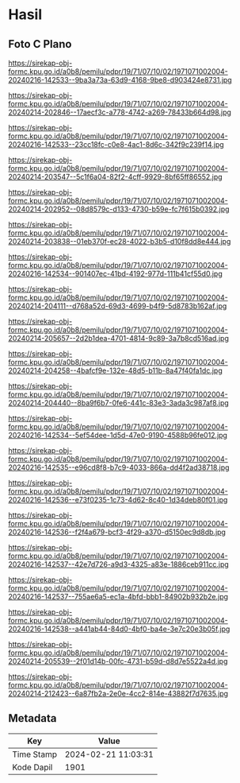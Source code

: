 # Hasil

## Foto C Plano

https://sirekap-obj-formc.kpu.go.id/a0b8/pemilu/pdpr/19/71/07/10/02/1971071002004-20240216-142533--9ba3a73a-63d9-4168-9be8-d903424e8731.jpg

https://sirekap-obj-formc.kpu.go.id/a0b8/pemilu/pdpr/19/71/07/10/02/1971071002004-20240214-202846--17aecf3c-a778-4742-a269-78433b664d98.jpg

https://sirekap-obj-formc.kpu.go.id/a0b8/pemilu/pdpr/19/71/07/10/02/1971071002004-20240216-142533--23cc18fc-c0e8-4ac1-8d6c-342f9c239f14.jpg

https://sirekap-obj-formc.kpu.go.id/a0b8/pemilu/pdpr/19/71/07/10/02/1971071002004-20240214-203547--5c1f6a04-82f2-4cff-9929-8bf65ff86552.jpg

https://sirekap-obj-formc.kpu.go.id/a0b8/pemilu/pdpr/19/71/07/10/02/1971071002004-20240214-202952--08d8579c-d133-4730-b59e-fc7f615b0392.jpg

https://sirekap-obj-formc.kpu.go.id/a0b8/pemilu/pdpr/19/71/07/10/02/1971071002004-20240214-203838--01eb370f-ec28-4022-b3b5-d10f8dd8e444.jpg

https://sirekap-obj-formc.kpu.go.id/a0b8/pemilu/pdpr/19/71/07/10/02/1971071002004-20240216-142534--901407ec-41bd-4192-977d-111b41cf55d0.jpg

https://sirekap-obj-formc.kpu.go.id/a0b8/pemilu/pdpr/19/71/07/10/02/1971071002004-20240214-204111--d768a52d-69d3-4699-b4f9-5d8783b162af.jpg

https://sirekap-obj-formc.kpu.go.id/a0b8/pemilu/pdpr/19/71/07/10/02/1971071002004-20240214-205657--2d2b1dea-4701-4814-9c89-3a7b8cd516ad.jpg

https://sirekap-obj-formc.kpu.go.id/a0b8/pemilu/pdpr/19/71/07/10/02/1971071002004-20240214-204258--4bafcf9e-132e-48d5-b11b-8a47f40fa1dc.jpg

https://sirekap-obj-formc.kpu.go.id/a0b8/pemilu/pdpr/19/71/07/10/02/1971071002004-20240214-204440--8ba9f6b7-0fe6-441c-83e3-3ada3c987af8.jpg

https://sirekap-obj-formc.kpu.go.id/a0b8/pemilu/pdpr/19/71/07/10/02/1971071002004-20240216-142534--5ef54dee-1d5d-47e0-9190-4588b96fe012.jpg

https://sirekap-obj-formc.kpu.go.id/a0b8/pemilu/pdpr/19/71/07/10/02/1971071002004-20240216-142535--e96cd8f8-b7c9-4033-866a-dd4f2ad38718.jpg

https://sirekap-obj-formc.kpu.go.id/a0b8/pemilu/pdpr/19/71/07/10/02/1971071002004-20240216-142536--e73f0235-1c73-4d62-8c40-1d34deb80f01.jpg

https://sirekap-obj-formc.kpu.go.id/a0b8/pemilu/pdpr/19/71/07/10/02/1971071002004-20240216-142536--f2f4a679-bcf3-4f29-a370-d5150ec9d8db.jpg

https://sirekap-obj-formc.kpu.go.id/a0b8/pemilu/pdpr/19/71/07/10/02/1971071002004-20240216-142537--42e7d726-a9d3-4325-a83e-1886ceb911cc.jpg

https://sirekap-obj-formc.kpu.go.id/a0b8/pemilu/pdpr/19/71/07/10/02/1971071002004-20240216-142537--755ae6a5-ec1a-4bfd-bbb1-84902b932b2e.jpg

https://sirekap-obj-formc.kpu.go.id/a0b8/pemilu/pdpr/19/71/07/10/02/1971071002004-20240216-142538--a441ab44-84d0-4bf0-ba4e-3e7c20e3b05f.jpg

https://sirekap-obj-formc.kpu.go.id/a0b8/pemilu/pdpr/19/71/07/10/02/1971071002004-20240214-205539--2f01d14b-00fc-4731-b59d-d8d7e5522a4d.jpg

https://sirekap-obj-formc.kpu.go.id/a0b8/pemilu/pdpr/19/71/07/10/02/1971071002004-20240214-212423--6a87fb2a-2e0e-4cc2-814e-43882f7d7635.jpg


## Metadata

| Key        | Value               |
| ---------- | ------------------- |
| Time Stamp | 2024-02-21 11:03:31 |
| Kode Dapil | 1901                |



